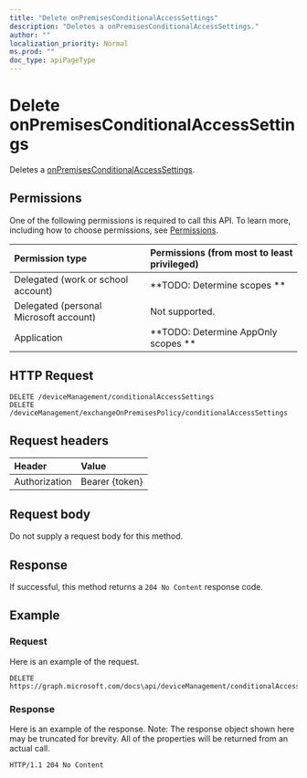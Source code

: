 ```yaml
---
title: "Delete onPremisesConditionalAccessSettings"
description: "Deletes a onPremisesConditionalAccessSettings."
author: ""
localization_priority: Normal
ms.prod: ""
doc_type: apiPageType
---
```


# Delete onPremisesConditionalAccessSettings

Deletes a [onPremisesConditionalAccessSettings](../resources/onpremisesconditionalaccesssettings.md).

## Permissions
One of the following permissions is required to call this API. To learn more, including how to choose permissions, see [Permissions](/concepts/permissions-reference.md).

|Permission type|Permissions (from most to least privileged)|
|:---|:---|
|Delegated (work or school account)|**TODO: Determine scopes **|
|Delegated (personal Microsoft account)|Not supported.|
|Application|**TODO: Determine AppOnly scopes **|

## HTTP Request
<!-- {
  "blockType": "ignored"
}
-->
``` http
DELETE /deviceManagement/conditionalAccessSettings
DELETE /deviceManagement/exchangeOnPremisesPolicy/conditionalAccessSettings
```

## Request headers
|Header|Value|
|:---|:---|
|Authorization|Bearer {token}|

## Request body
Do not supply a request body for this method.

## Response
If successful, this method returns a `204 No Content` response code.

## Example

### Request
Here is an example of the request.
<!-- {
  "blockType": "request",
  "name": "delete_onpremisesconditionalaccesssettings"
}
-->
``` http
DELETE https://graph.microsoft.com/docs\api/deviceManagement/conditionalAccessSettings
```

### Response
Here is an example of the response. Note: The response object shown here may be truncated for brevity. All of the properties will be returned from an actual call.
<!-- {
  "blockType": "response",
  "truncated": true
}
-->
``` http
HTTP/1.1 204 No Content
```

